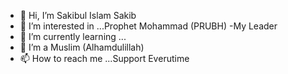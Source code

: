 - 👋 Hi, I’m Sakibul Islam Sakib
- 👀 I’m interested in ...Prophet Mohammad (PRUBH) -My Leader
- 🌱 I’m currently learning ...
- 💞️ I’m a Muslim (Alhamdulillah)
- 📫 How to reach me ...Support Everutime

<!---
sfreezsakib/sfreezsakib is a ✨ special ✨ repository because its `README.md` (this file) appears on your GitHub profile.
You can click the Preview link to take a look at your changes.
--->
